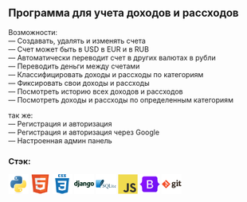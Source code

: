 ## Программа для учета доходов и рассходов

Возможности:  
— Создавать, удалять и изменять счета  
— Счет может быть в USD в EUR и в RUB  
— Автоматически переводит счет в других валютах в рубли  
— Переводить деньги между счетами  
— Классифицировать доходы и рассходы по категориям  
— Фиксировать свои доходы и рассходы  
— Посмотреть историю всех доходов и рассходов  
— Посмотреть доходы и рассходы по определенным категориям  
  
так же:  
— Регистрация и авторизация  
— Регистрация и авторизация через Google  
— Настроенная админ панель  
  
### Стэк:  
<img src="https://github.com/devicons/devicon/raw/master/icons/python/python-original.svg" title="Python" alt="Python" width="40" height="40" style="max-width: 100%;"> <img src="https://github.com/devicons/devicon/raw/master/icons/html5/html5-original.svg" title="HTML5" alt="HTML" width="40" height="40" style="max-width: 100%;"> <img src="https://github.com/devicons/devicon/raw/master/icons/css3/css3-plain-wordmark.svg" title="CSS3" alt="CSS" width="40" height="40" style="max-width: 100%;"> <img src="https://github.com/devicons/devicon/raw/master/icons/django/django-plain-wordmark.svg" title="Django" width="40" height="40" style="max-width: 100%;"> <img src="https://github.com/devicons/devicon/raw/master/icons/sqlite/sqlite-original-wordmark.svg" title="Git" alt="Git" width="40" height="40" style="max-width: 100%;"> <img src="https://github.com/devicons/devicon/raw/master/icons/javascript/javascript-original.svg" title="JavaScript" alt="JavaScript" width="40" height="40" style="max-width: 100%;"> <img src="https://github.com/devicons/devicon/raw/master/icons/bootstrap/bootstrap-original.svg" title="Bootstrap" alt="Bootstrap" width="40" height="40" style="max-width: 100%;"> <img src="https://github.com/devicons/devicon/raw/master/icons/git/git-original-wordmark.svg" title="Git" alt="Git" width="40" height="40" style="max-width: 100%;">

